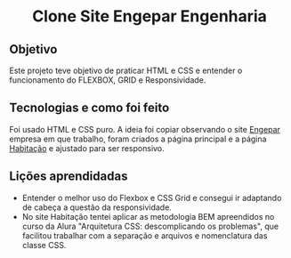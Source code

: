 <h1 align="center"> Clone Site Engepar Engenharia</h1>

## Objetivo

Este projeto teve objetivo de praticar HTML e CSS e entender o funcionamento do FLEXBOX, GRID e Responsividade.

## Tecnologias e como foi feito
Foi usado HTML e CSS puro.
A ideia foi copiar observando o site <a href="https://www.engepar.com/">Engepar</a> empresa em que trabalho, foram criados a página principal e a página <a href="https://www.habitacao.engepar.com/">Habitação</a> e ajustado para ser responsivo.

## Lições aprendidadas
- Entender o melhor uso do Flexbox e CSS Grid e consegui ir adaptando de cabeça a questão da responsividade.
- No site Habitação tentei aplicar as metodologia BEM apreendidos no curso da Alura "Arquitetura CSS: descomplicando os problemas", que facilitou trabalhar com a separação e arquivos e nomenclatura das classe CSS.

